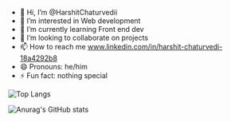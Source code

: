 - 👋 Hi, I’m @HarshitChaturvedii
- 👀 I’m interested in Web development
- 🌱 I’m currently learning Front end dev
- 💞️ I’m looking to collaborate on projects
- 📫 How to reach me www.linkedin.com/in/harshit-chaturvedi-18a4292b8
- 😄 Pronouns: he/him
- ⚡ Fun fact: nothing special



![Top Langs](https://github-readme-stats.vercel.app/api/top-langs/?username=harshitchaturvedii&layout=compact)


![Anurag's GitHub stats](https://github-readme-stats.vercel.app/api?username=harshitchaturvedii&show_icons=true&theme=transparent)
<!---
HarshitChaturvedii/HarshitChaturvedii is a ✨ special ✨ repository because its `README.md` (this file) appears on your GitHub profile.
You can click the Preview link to take a look at your changes.
--->
